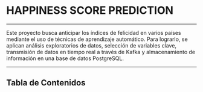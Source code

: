 # HAPPINESS SCORE PREDICTION

---

Este proyecto busca anticipar los índices de felicidad en varios países mediante el uso de técnicas de aprendizaje automático. Para lograrlo, se aplican análisis exploratorios de datos, selección de variables clave, transmisión de datos en tiempo real a través de Kafka y almacenamiento de información en una base de datos PostgreSQL.

---

## Tabla de Contenidos

